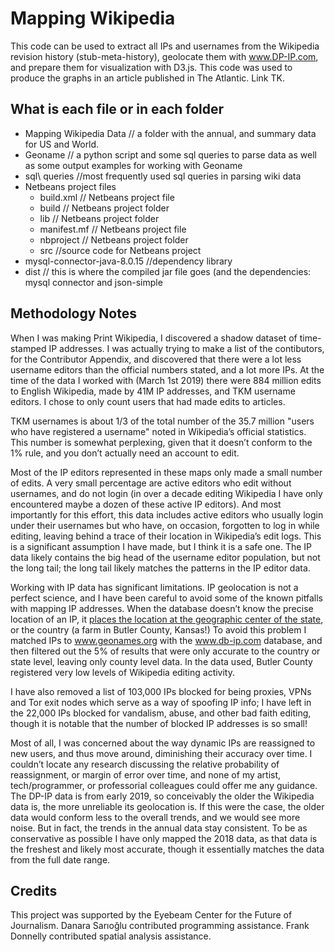 Mapping Wikipedia
==============

This code can be used to extract all IPs and usernames from the Wikipedia revision history (stub-meta-history), geolocate them with www.DP-IP.com, and prepare them for visualization with D3.js. This code was used to produce the graphs in an article published in The Atlantic. Link TK.

## What is each file or in each folder


* Mapping Wikipedia Data // a folder with the annual, and summary data for US and World.
* Geoname // a python script and some sql queries to parse data as well as some output examples for working with Geoname
* sql\ queries //most frequently used sql queries in parsing wiki data
* Netbeans project files
	* build.xml // Netbeans project file
	* build // Netbeans project folder
	* lib // Netbeans project folder
	* manifest.mf // Netbeans project file
	* nbproject  // Netbeans project folder
	* src //source code for Netbeans project
* mysql-connector-java-8.0.15 //dependency library
* dist // this is where the compiled jar file goes (and the dependencies: mysql connector and json-simple

## Methodology Notes

When I was making Print Wikipedia, I discovered a shadow dataset of time-stamped IP addresses. I was actually trying to make a list of the contibutors, for the Contributor Appendix, and discovered that there were a lot less username editors than the official numbers stated, and a lot more IPs. At the time of the data I worked with (March 1st 2019) there were 884 million edits to English Wikipedia, made by 41M IP addresses, and TKM username editors. I chose to only count users that had made edits to articles. 

TKM usernames is about 1/3 of the total number of the 35.7 million "users who have registered a username" noted in Wikipedia’s official statistics. This number is somewhat perplexing, given that it doesn’t conform to the 1% rule, and you don’t actually need an account to edit.  

Most of the IP editors represented in these maps only made a small number of edits. A very small percentage are active editors who edit without usernames, and do not login (in over a decade editing Wikipedia I have only encountered maybe a dozen of these active IP editors). And most importantly for this effort, this data includes active editors who usually login under their usernames but who have, on occasion, forgotten to log in while editing, leaving behind a trace of their location in Wikipedia’s edit logs. This is a significant assumption I have made, but I think it is a safe one. The IP data likely contains the big head of the username editor population, but not the long tail; the long tail likely matches the patterns in the IP editor data.

Working with IP data has significant limitations. IP geolocation is not a perfect science, and I have been careful to avoid some of the known pitfalls with mapping IP addresses. When the database doesn’t know the precise location of an IP, it [places the location at the geographic center of the state](https://splinternews.com/how-an-internet-mapping-glitch-turned-a-random-kansas-f-1793856052), or the country (a farm in Butler County, Kansas!) To avoid this problem I matched IPs to www.geonames.org with the www.db-ip.com database, and then filtered out the 5% of results that were only accurate to the country or state level, leaving only county level data. In the data used, Butler County registered very low levels of Wikipedia editing activity.

I have also removed a list of 103,000 IPs blocked for being proxies, VPNs and Tor exit nodes which serve as a way of spoofing IP info; I have left in the 22,000 IPs blocked for vandalism, abuse, and other bad faith editing, though it is notable that the number of blocked IP addresses is so small!

Most of all, I was concerned about the way dynamic IPs are reassigned to new users, and thus move around, diminishing their accuracy over time. I couldn’t locate any research discussing the relative probability of reassignment, or margin of error over time, and none of my artist, tech/programmer, or professorial colleagues could offer me any guidance. The DP-IP data is from early 2019, so conceivably the older the Wikipedia data is, the more unreliable its geolocation is. If this were the case, the older data would conform less to the overall trends, and we would see more noise. But in fact, the trends in the annual data stay consistent. To be as conservative as possible I have only mapped the 2018 data, as that data is the freshest and likely most accurate, though it essentially matches the data from the full date range.


## Credits

This project was supported by the Eyebeam Center for the Future of Journalism. Danara Sarıoğlu contributed programming assistance. Frank Donnelly contributed spatial analysis assistance.
